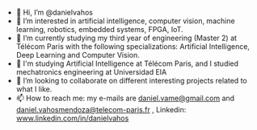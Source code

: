 - 👋 Hi, I’m @danielvahos
- 👀 I’m interested in artificial intelligence, computer vision, machine learning, robotics, embedded systems, FPGA, IoT.
- 🌱 I’m currently studying my third year of engineering (Master 2) at Télécom Paris with the following specializations: Artificial Intelligence, Deep Learning and Computer Vision.
- 🌱 I'm studying Artificial Intelligence at Télécom Paris, and I studied mechatronics engineering at Universidad EIA
- 💞️ I’m looking to collaborate on different interesting projects related to what I like. 
- 📫 How to reach me: my e-mails are daniel.vame@gmail.com and daniel.vahosmendoza@telecom-paris.fr , Linkedin: www.linkedin.com/in/danielvahos 

<!---
danielvahosm/danielvahosm is a ✨ special ✨ repository because its `README.md` (this file) appears on your GitHub profile.
You can click the Preview link to take a look at your changes.
--->
